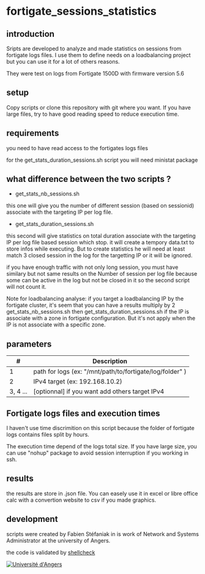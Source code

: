 # fortigate_sessions_statistics

## introduction

Sripts are developed to analyze and made statistics on sessions from fortigate logs files. I use them to define needs on a loadbalancing project but you can use it for a lot of others reasons.

They were test on logs from Fortigate 1500D with firmware version 5.6

## setup

Copy scripts or clone this repository with git where you want. If you have large files, try to have good reading speed to reduce execution time.

## requirements

you need to have read access to the fortigates logs files

for the get_stats_duration_sessions.sh script you will need ministat package

## what difference between the two scripts ?

- get_stats_nb_sessions.sh

this one will give you the number of different session (based on sessionid) associate with the targeting IP per log file.

- get_stats_duration_sessions.sh

this second will give statistics on total duration associate with the targeting IP per log file based session which stop. it will create a tempory data.txt to store infos while executing. But to create statistics he will need at least match 3 closed session in the log for the targetting IP or it will be ignored.

if you have enough traffic with not only long session, you must have similary but not same results on the Number of session per log file because some can be active in the log but not be closed in it so the second script will not count it.

Note for loadbalancing analyse: if you target a loadbalancing IP by the fortigate cluster, it's seem that you can have a results multiply by 2 get_stats_nb_sessions.sh then get_stats_duration_sessions.sh if the IP is associate with a zone in fortigate configuration. But it's not apply when the IP is not associate with a specific zone.

## parameters

|   # |  Description |
| ------------ | ------------ |
|  1 |  path for logs (ex: "/mnt/path/to/fortigate/log/folder" )  |
|  2 |  IPv4 target  (ex: 192.168.10.2) |
| 3, 4 ... | [optionnal] if you want add others target IPv4 |

## Fortigate logs files and execution times

I haven't use time discrimition on this script because the folder of fortigate logs contains files split by hours.

The execution time depend of the logs total size. If you have large size, you can use "nohup" package to avoid session interruption if you working in ssh.

## results

the results are store in .json file. You can easely use it in excel or libre office calc with a convertion website to csv if you made graphics.

## development

scripts were created by Fabien Stéfaniak in is work of Network and Systems Administrator at the university of Angers.

the code is validated by [shellcheck](http://www.shellcheck.net "shellcheck")

[![Université d'Angers](http://marque.univ-angers.fr/_resources/Logos/_GENERIQUE/HORIZONTAL/ECRAN/PNG/ua_h_couleur_ecran.png "Université d'Angers")](https://www.univ-angers.fr "Université d'Angers")
